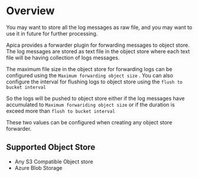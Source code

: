 # Overview

You may want to store all the log messages as raw file, and you may want to use it in future for further processing.

Apica provides a forwarder plugin for forwarding messages to object store. The log messages are stored as text file in the object store where each text file will be having collection of logs messages.

The maximum file size in the object store for forwarding logs can be configured using the `Maximum forwarding object size` . You can also configure the interval for flushing logs to object store using the `flush to bucket interval`&#x20;

So the logs will be pushed to object store either if the log messages have accumulated to `Maximum forwariding object size` or if the duration is exceed more than `flush to bucket interval`

These two values can be configured when creating any object store forwarder.

## Supported Object Store

* Any S3 Compatible Object store
* Azure Blob Storage
